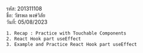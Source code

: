 
รหัส: 201311108
<br>
ชื่อ: วัชรพล พงษ์วิลัย
<br>
วันที่: 05/08/2023
<br>
```txt
1. Recap : Practice with Touchable Components
2. React Hook part useEffect
3. Example and Practice React Hook part useEffect
```
